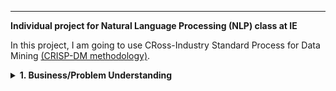 ---
<div class="">

**Individual project for Natural Language Processing (NLP) class at IE**

In this project, I am going to use CRoss-Industry Standard Process for Data Mining [(CRISP-DM methodology)](https://en.wikipedia.org/wiki/Cross-industry_standard_process_for_data_mining).   

<details>
<summary><strong>1. Business/Problem Understanding</strong></summary><br/>    

Fake News Detection is quite popular problem nowadays. There is no doubt that it is very complex problem, because we see that even major platforms can't efficiently stop the spread of fake news, hiring many people, deploying sophisticated policies and models.
For example, few years ago Twitter acquired startup Fabula AI, that has developed a technology to detect the fake information using graph-based approach, analyzing the differences in the way fake and real information spread across the network. 
Another (simpler) approach would be to analyze the difference in the choice of words used in both fake and real news. And this is what I did. 
</details>

</div>